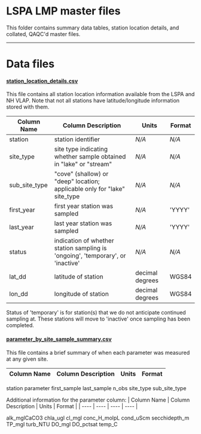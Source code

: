 # LSPA LMP master files

This folder contains summary data tables, station location details, and collated, QAQC'd master files. 

***

# Data files

#### [station_location_details.csv](https://github.com/Lake-Sunapee-Protective-Association/LMP/blob/main/master%20files/station_location_details.csv)

This file contains all station location information available from the LSPA and NH VLAP. Note that not all stations have latitude/longitude information stored with them.

| 	Column Name		|	Column Description															|	Units	|	Format 	|
| 	----			|	----																		|	----	|	----	|
|	station			|	station identifier															| 	*N/A*	|	*N/A*	|
|	site_type		|	site type indicating whether sample obtained in "lake" or "stream"			|	*N/A*	|	*N/A*	|
|	sub_site_type	| 	"cove" (shallow) or "deep" location; applicable only for "lake" site_type	| 	*N/A*	|	*N/A*	|
|	first_year		|	first year station was sampled												|	*N/A*	|	'YYYY'	|
|	last_year		|	last year station was sampled												|	*N/A*	|	'YYYY'	|
|	status			|	indication of whether station sampling is 'ongoing', 'temporary', or 'inactive' |	*N/A*	|	*N/A*	|
|	lat_dd			|	latitude of station															| decimal degrees |	WGS84 |
|	lon_dd			|	longitude of station														| decimal degrees |	WGS84 |	

Status of 'temporary' is for station(s) that we do not anticipate continued sampling at. These stations will move to 'inactive' once sampling has been completed. 


#### [parameter_by_site_sample_summary.csv](https://github.com/Lake-Sunapee-Protective-Association/LMP/blob/main/master%20files/parameter_by_site_sample_summary.csv)

This file contains a brief summary of when each parameter was measured at any given site.

| 	Column Name		|	Column Description															|	Units	|	Format 	|
| 	----			|	----																		|	----	|	----	|
station	parameter	first_sample	last_sample	n_obs	site_type	sub_site_type

Additional information for the parameter column:
| 	Column Name		|	Column Description															|	Units	|	Format 	|
| 	----			|	----																		|	----	|	----	|

alk_mglCaCO3
chla_ugl
cl_mgl
conc_H_molpL
cond_uScm
secchidepth_m
TP_mgl
turb_NTU
DO_mgl
DO_pctsat
temp_C


